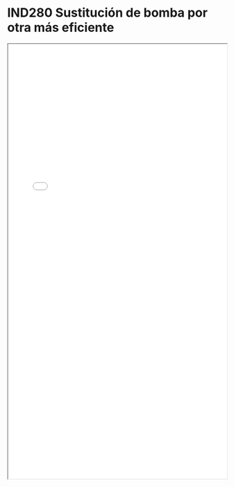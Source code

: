 # IND280  Sustitución de bomba por otra más eficiente

<iframe src="../IND280  Sustitución de bomba por otra más eficiente.pdf" width="100%" height="1000px"></iframe>
